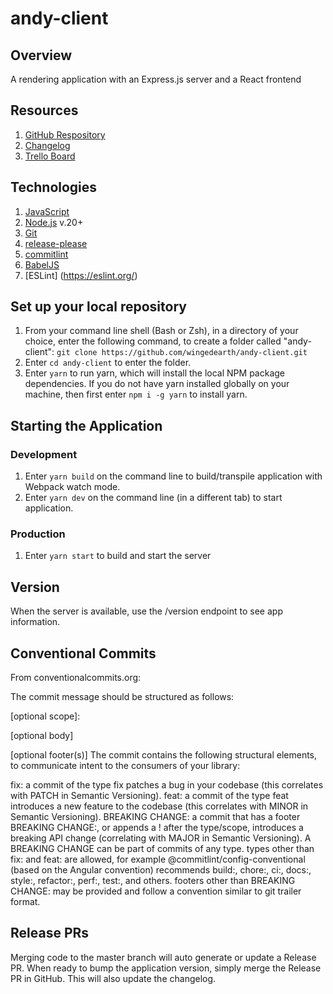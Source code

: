 # andy-client

## Overview
A rendering application with an Express.js server and a React frontend

## Resources

1. [GitHub Respository](https://github.com/wingedearth/andy-client)
2. [Changelog](https://github.com/wingedearth/andy-client/blob/master/CHANGELOG.md)
3. [Trello Board](https://trello.com/b/ar4s11cT/andy-client)

## Technologies

1. [JavaScript](https://developer.mozilla.org/en-US/docs/Web/JavaScript)
2. [Node.js](https://nodejs.org) v.20+
3. [Git](https://git-scm.com)
4. [release-please](https://www.npmjs.com/package/release-please)
5. [commitlint](https://commitlint.js.org/#/)
6. [BabelJS](http://babeljs.io)
7. [ESLint] (https://eslint.org/)

## Set up your local repository

1. From your command line shell (Bash or Zsh), in a directory of your choice, enter the following command, to create a folder called "andy-client": ```git clone https://github.com/wingedearth/andy-client.git```
2. Enter ```cd andy-client``` to enter the folder.
3. Enter ```yarn``` to run yarn, which will install the local NPM package dependencies. If you do not have yarn installed globally on your machine, then first enter ```npm i -g yarn``` to install yarn.

## Starting the Application

### Development

1. Enter ```yarn build``` on the command line to build/transpile application with Webpack watch mode.
2. Enter ```yarn dev``` on the command line (in a different tab) to start application.

### Production

1. Enter ```yarn start``` to build and start the server

## Version

When the server is available, use the /version endpoint to see app information.

## Conventional Commits

From conventionalcommits.org:

The commit message should be structured as follows:

<type>[optional scope]: <description>

[optional body]

[optional footer(s)]
The commit contains the following structural elements, to communicate intent to the consumers of your library:

fix: a commit of the type fix patches a bug in your codebase (this correlates with PATCH in Semantic Versioning).
feat: a commit of the type feat introduces a new feature to the codebase (this correlates with MINOR in Semantic Versioning).
BREAKING CHANGE: a commit that has a footer BREAKING CHANGE:, or appends a ! after the type/scope, introduces a breaking API change (correlating with MAJOR in Semantic Versioning). A BREAKING CHANGE can be part of commits of any type.
types other than fix: and feat: are allowed, for example @commitlint/config-conventional (based on the Angular convention) recommends build:, chore:, ci:, docs:, style:, refactor:, perf:, test:, and others.
footers other than BREAKING CHANGE: <description> may be provided and follow a convention similar to git trailer format.

## Release PRs

Merging code to the master branch will auto generate or update a Release PR. When ready to bump the application version, simply merge the Release PR in GitHub. This will also update the changelog.
